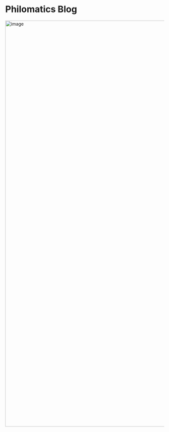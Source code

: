 # Philomatics Blog
<img width="1289" alt="image" src="https://github.com/user-attachments/assets/0d9d2696-1e8b-4403-98ef-50dec3ed4719">
